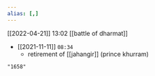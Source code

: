 ```yaml
---
alias: [,]
---
```


[[2022-04-21]] 13:02
[[battle of dharmat]]

- [[2021-11-11]] `08:34`
	- retirement of [[jahangir]] (prince khurram)

```query
"1658"
```